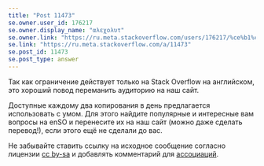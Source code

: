 ```yaml
---
title: "Post 11473"
se.owner.user_id: 176217
se.owner.display_name: "αλεχολυτ"
se.owner.link: "https://ru.meta.stackoverflow.com/users/176217/%ce%b1%ce%bb%ce%b5%cf%87%ce%bf%ce%bb%cf%85%cf%84"
se.link: "https://ru.meta.stackoverflow.com/a/11473"
se.post_id: 11473
se.post_type: answer
---
```

<p>Так как ограничение действует только на Stack Overflow на английском, это хороший повод переманить аудиторию на наш сайт.</p>
<p>Доступные каждому два копирования в день предлагается использовать с умом. Для этого найдите популярные и интересные вам вопросы на enSO и перенесите их на наш сайт (можно даже сделать перевод!), если этого ещё не сделали до вас.</p>
<p>Не забывайте ставить ссылку на исходное сообщение согласно лицензии <a href="https://creativecommons.org/licenses/by-sa/4.0/" rel="nofollow noreferrer">cc by-sa</a> и добавлять комментарий для <a href="https://ru.meta.stackoverflow.com/q/4857/176217">ассоциаций</a>.</p>
